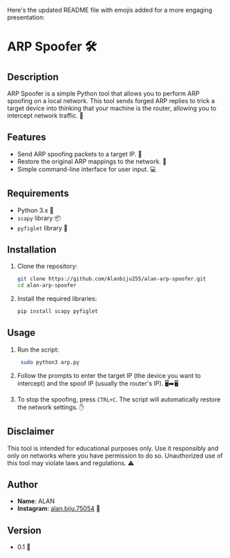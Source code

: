 Here's the updated README file with emojis added for a more engaging presentation:
# ARP Spoofer 🛠️

## Description
ARP Spoofer is a simple Python tool that allows you to perform ARP spoofing on a local network. This tool sends forged ARP replies to trick a target device into thinking that your machine is the router, allowing you to intercept network traffic. 🚀

## Features
- Send ARP spoofing packets to a target IP. 📡
- Restore the original ARP mappings to the network. 🔄
- Simple command-line interface for user input. 💻

## Requirements
- Python 3.x 🐍
- `scapy` library 📦
- `pyfiglet` library 🎨


## Installation
1. Clone the repository:
   
   ```bash
   git clone https://github.com/Alanbiju255/alan-arp-spoofer.git
   cd alan-arp-spoofer
   ```

2. Install the required libraries:
   ```bash
   pip install scapy pyfiglet
   ```

## Usage
1. Run the script:
   ```bash
    sudo python3 arp.py
   ```

2. Follow the prompts to enter the target IP (the device you want to intercept) and the spoof IP (usually the router's IP). 🖥️➡️🖥️

3. To stop the spoofing, press `CTRL+C`. The script will automatically restore the network settings. ✋

## Disclaimer
This tool is intended for educational purposes only. Use it responsibly and only on networks where you have permission to do so. Unauthorized use of this tool may violate laws and regulations. ⚠️

## Author
- **Name**: ALAN
- **Instagram**: [alan.biju.75054](https://www.instagram.com/alan.biju.75054) 📸

## Version
- 0.1 📅
```

